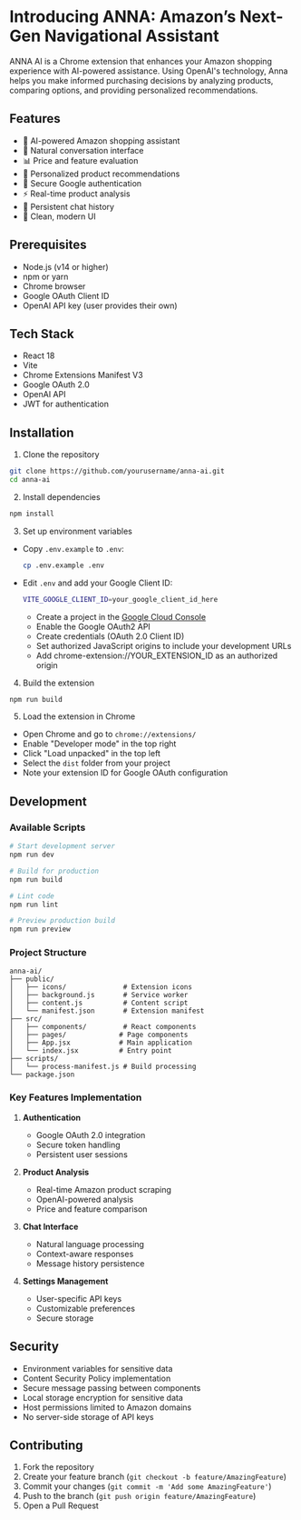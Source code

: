 # Introducing ANNA: Amazon’s Next-Gen Navigational Assistant

ANNA AI is a Chrome extension that enhances your Amazon shopping experience with AI-powered assistance. Using OpenAI's technology, Anna helps you make informed purchasing decisions by analyzing products, comparing options, and providing personalized recommendations.

## Features

- 🤖 AI-powered Amazon shopping assistant
- 💬 Natural conversation interface
- 📊 Price and feature evaluation
- 🎯 Personalized product recommendations
- 🔐 Secure Google authentication
- ⚡ Real-time product analysis
- 💾 Persistent chat history
- 🎨 Clean, modern UI

## Prerequisites

- Node.js (v14 or higher)
- npm or yarn
- Chrome browser
- Google OAuth Client ID
- OpenAI API key (user provides their own)

## Tech Stack

- React 18
- Vite
- Chrome Extensions Manifest V3
- Google OAuth 2.0
- OpenAI API
- JWT for authentication

## Installation

1. Clone the repository
```bash
git clone https://github.com/yourusername/anna-ai.git
cd anna-ai
```

2. Install dependencies
```bash
npm install
```

3. Set up environment variables
- Copy `.env.example` to `.env`:
  ```bash
  cp .env.example .env
  ```
- Edit `.env` and add your Google Client ID:
  ```bash
  VITE_GOOGLE_CLIENT_ID=your_google_client_id_here
  ```
  - Create a project in the [Google Cloud Console](https://console.cloud.google.com/)
  - Enable the Google OAuth2 API
  - Create credentials (OAuth 2.0 Client ID)
  - Set authorized JavaScript origins to include your development URLs
  - Add chrome-extension://YOUR_EXTENSION_ID as an authorized origin

4. Build the extension
```bash
npm run build
```

5. Load the extension in Chrome
- Open Chrome and go to `chrome://extensions/`
- Enable "Developer mode" in the top right
- Click "Load unpacked" in the top left
- Select the `dist` folder from your project
- Note your extension ID for Google OAuth configuration

## Development

### Available Scripts

```bash
# Start development server
npm run dev

# Build for production
npm run build

# Lint code
npm run lint

# Preview production build
npm run preview
```

### Project Structure

```
anna-ai/
├── public/
│   ├── icons/              # Extension icons
│   ├── background.js       # Service worker
│   ├── content.js          # Content script
│   └── manifest.json       # Extension manifest
├── src/
│   ├── components/         # React components
│   ├── pages/             # Page components
│   ├── App.jsx            # Main application
│   └── index.jsx          # Entry point
├── scripts/
│   └── process-manifest.js # Build processing
└── package.json
```

### Key Features Implementation

1. **Authentication**
   - Google OAuth 2.0 integration
   - Secure token handling
   - Persistent user sessions

2. **Product Analysis**
   - Real-time Amazon product scraping
   - OpenAI-powered analysis
   - Price and feature comparison

3. **Chat Interface**
   - Natural language processing
   - Context-aware responses
   - Message history persistence

4. **Settings Management**
   - User-specific API keys
   - Customizable preferences
   - Secure storage

## Security

- Environment variables for sensitive data
- Content Security Policy implementation
- Secure message passing between components
- Local storage encryption for sensitive data
- Host permissions limited to Amazon domains
- No server-side storage of API keys

## Contributing

1. Fork the repository
2. Create your feature branch (`git checkout -b feature/AmazingFeature`)
3. Commit your changes (`git commit -m 'Add some AmazingFeature'`)
4. Push to the branch (`git push origin feature/AmazingFeature`)
5. Open a Pull Request